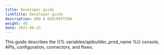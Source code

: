 ```yaml
---
title: Developer guide
linkTitle: Developer guide
description: ADD A DESCRIPTION
weight: 40
date: 2021-06-22
---
```


This guide describes the {{% variables/apibuilder_prod_name %}} console, APIs, configuration, connectors, and flows.
